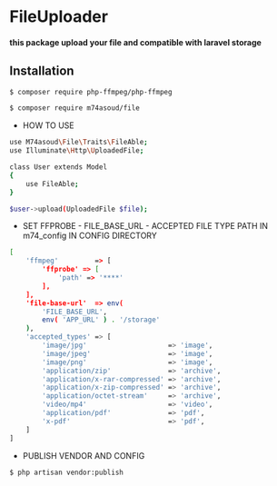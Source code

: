 <h1>
FileUploader
</h1>
<h4>
this package upload your file and compatible with laravel storage
</h4>


## Installation

```bash
$ composer require php-ffmpeg/php-ffmpeg
```

```bash
$ composer require m74asoud/file
```
- HOW TO USE

```bash
use M74asoud\File\Traits\FileAble;
use Illuminate\Http\UploadedFile;

class User extends Model
{
    use FileAble;
}

$user->upload(UploadedFile $file);
```
- SET FFPROBE - FILE_BASE_URL - ACCEPTED FILE TYPE PATH IN m74_config IN CONFIG DIRECTORY

```bash
[
    'ffmpeg'         => [
        'ffprobe' => [
            'path' => '****'
        ],
    ],
    'file-base-url'  => env(
        'FILE_BASE_URL',
        env( 'APP_URL' ) . '/storage'
    ),
    'accepted_types' => [
        'image/jpg'                    => 'image',
        'image/jpeg'                   => 'image',
        'image/png'                    => 'image',
        'application/zip'              => 'archive',
        'application/x-rar-compressed' => 'archive',
        'application/x-zip-compressed' => 'archive',
        'application/octet-stream'     => 'archive',
        'video/mp4'                    => 'video',
        'application/pdf'              => 'pdf',
        'x-pdf'                        => 'pdf',
    ]
]
```
- PUBLISH VENDOR AND CONFIG

```bash
$ php artisan vendor:publish
```

